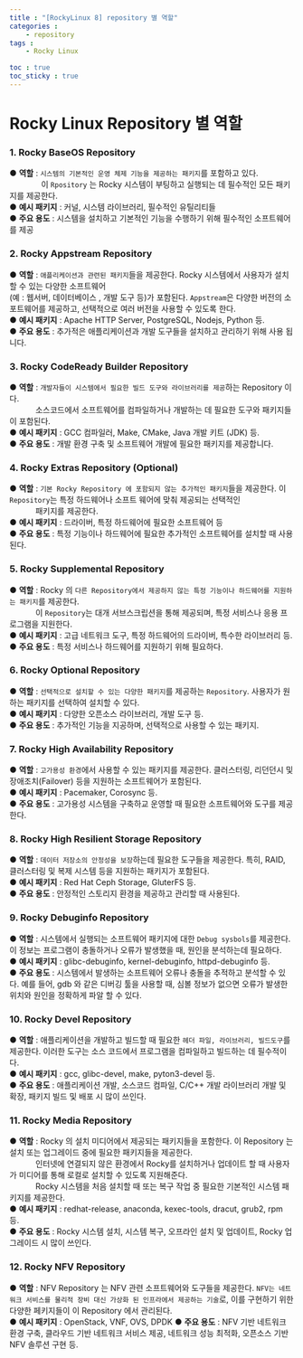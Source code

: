 ```yaml
---
title : "[RockyLinux 8] repository 별 역할"
categories :
    - repository
tags :
    - Rocky Linux

toc : true
toc_sticky : true
---
```


# Rocky Linux Repository 별 역할

### 1. Rocky BaseOS Repository
● **역할** : `시스템의 기본적인 운영 체제 기능을 제공하는 패키지`를 포함하고 있다.<br>
　　　　이 `Rpository` 는 Rocky 시스템이 부팅하고 실행되는 데 필수적인 모든 패키지를 제공한다.<br>
● **예시 패키지** : 커널, 시스템 라이브러리, 필수적인 유틸리티들 <br>
● **주요 용도** : 시스템을 설치하고 기본적인 기능을 수행하기 위해 필수적인 소프트웨어를 제공

### 2. Rocky Appstream Repository
● **역할** : `애플리케이션과 관련된 패키지`들을 제공한다. Rocky 시스템에서 사용자가 설치할 수 있는 다양한 소프트웨어<br>(예 : 웹서버, 데이터베이스 , 개발 도구 등)가 포함된다. `Appstream`은 다양한 버전의 소포트웨어를 제공하고, 선택적으로 여러 버전을 사용할 수 있도록 한다. <br>
● **예시 패키지** : Apache HTTP Server, PostgreSQL, Nodejs, Python 등.<br>
● **주요 용도** : 추가적은 애플리케이션과 개발 도구들을 설치하고 관리하기 위해 사용 됩니다.

### 3. Rocky CodeReady Builder Repository
● **역할** : `개발자들이 시스템에서 필요한 빌드 도구와 라이브러리를 제공`하는 Repository 이다.<br>
　　　  소스코드에서 소프트웨어를 컴파일하거나 개발하는 데 필요한 도구와 패키지들이 포함된다.<br>
● **예시 패키지** : GCC 컴파일러, Make, CMake, Java 개발 키트 (JDK) 등. <br>
● **주요 용도** : 개발 환경 구축 및 소프트웨어 개발에 필요한 패키지를 제공합니다.

### 4. Rocky Extras Repository (Optional)
● **역할** : `기본 Rocky Repository 에 포함되지 않는 추가적인 패키지`들을 제공한다. 이 `Repository`는 특정 하드웨어나 소프트 웨어에 맞춰 제공되는 선택적인 <br>
　　　  패키지를 제공한다. <br>
● **예시 패키지** : 드라이버, 특정 하드웨어에 필요한 소프트웨어 등 <br>
● **주요 용도** : 특정 기능이나 하드웨어에 필요한 추가적인 소프트웨어를 설치할 때 사용된다.

### 5. Rocky Supplemental Repository
● **역할** : Rocky 의 `다른 Repository에서 제공하지 않는 특정 기능이나 하드웨어를 지원하는 패키지`를 제공한다.<br>
　　　  이 `Repository`는 대개 서브스크립션을 통해 제공되며, 특정 서비스나 응용 프로그램을 지원한다.<br>
● **예시 패키지** : 고급 네트워크 도구, 특정 하드웨어의 드라이버, 특수한 라이브러리 등.<br>
● **주요 용도** : 특정 서비스나 하드웨어를 지원하기 위해 필요하다.

### 6. Rocky Optional Repository
● **역할** : `선택적으로 설치할 수 있는 다양한 패키지`를 제공하는 `Repository`. 사용자가 원하는 패키지를 선택하여 설치할 수 있다.<br>
● **예시 패키지** : 다양한 오픈소스 라이브러리, 개발 도구 등.<br>
● **주요 용도** : 추가적인 기능을 지공하며, 선택적으로 사용할 수 있는 패키지.

### 7. Rocky High Availability Repository
● **역할** : `고가용성 환경`에서 사용할 수 있는 패키지를 제공한다. 클러스터링, 리던던시 및 장애조치(Failover) 등을 지원하는 소프트웨어가 포함된다. <br>
● **예시 패키지** : Pacemaker, Corosync 등.<br>
● **주요 용도** : 고가용성 시스템을 구축하교 운영할 때 필요한 소프트웨어와 도구를 제공한다.

### 8. Rocky High Resilient Storage Repository
● **역할** : `데이터 저장소의 안정성을 보장`하는데 필요한 도구들을 제공한다. 특히, RAID, 클러스터링 및 복제 시스템 등을 지원하는 패키지가 포함된다. <br>
● **예시 패키지** : Red Hat Ceph Storage, GluterFS 등.<br>
● **주요 용도** : 안정적인 스토리지 환경을 제공하고 관리할 때 사용된다.

### 9. Rocky Debuginfo Repository
● **역할** : 시스템에서 실행되는 소프트웨어 패키지에 대한 `Debug sysbols`를 제공한다. 이 정보는 프로그램이 충돌하거나 오류가 발생했을 때, 원인을 분석하는데 필요하다.<br>
● **예시 패키지** : glibc-debuginfo, kernel-debuginfo, httpd-debuginfo 등.<br>
● **주요 용도** : 시스템에서 발생하는 소프트웨어 오류나 충돌을 추적하고 분석할 수 있다. 예를 들어, gdb 와 같은 디버깅 툴을 사용할 때, 심볼 정보가 없으면 오류가 발생한 위치와 원인을 정확하게 파알 할 수 있다.

### 10. Rocky Devel Repository
● **역할** : 애플리케이션을 개발하고 빌드할 때 필요한 `헤더 파일, 라이브러리, 빌드도구`를 제공한다. 이러한 도구는 소스 코드에서 프로그램을 컴파일하고 빌드하는 데 필수적이다.<br>
● **예시 패키지** : gcc, glibc-devel, make, pyton3-devel 등.<br>
● **주요 용도** : 애플리케이션 개발, 소스코드 컴파일, C/C++ 개발 라이브러리 개발 및 확장, 패키지 빌드 및 배포 시 많이 쓰인다.

### 11. Rocky Media Repository
● **역할** : Rocky 의 설치 미디어에서 제공되는 패키지들을 포함한다. 이 Repository 는 설치 또는 업그레이드 중에 필요한 패키지들을 제공한다.<br>
　　　  인터넷에 연결되지 않은 환경에서 Rocky를 설치하거나 업데이트 할 때 사용자가 미디어를 통해 로컬로 설치할 수 있도록 지원해준다.<br>
　　　  Rocky 시스템을 처음 설치할 때 또는 복구 작업 중 필요한 기본적인 시스템 패키지를 제공한다.<br>
● **예시 패키지** : redhat-release, anaconda, kexec-tools, dracut, grub2, rpm 등.<br>
● **주요 용도** : Rocky 시스템 설치, 시스템 복구, 오프라인 설치 및 업데이트, Rocky 업그레이드 시 많이 쓰인다.

### 12. Rocky NFV Repository
● **역할** : NFV Repository 는 NFV 관련 소프트웨어와 도구들을 제공한다. `NFV는 네트워크 서비스를 물리적 장비 대신 가상화 된 인프라에서 제공하는 기술`로, 이를 구현하기 위한 다양한 페키지들이 이 Repository 에서 관리된다.<br>
● **예시 패키지** : OpenStack, VNF, OVS, DPDK
● **주요 용도** : NFV 기반 네트워크 환경 구축, 클라우드 기반 네트워크 서비스 제공, 네트워크 성능 최적화, 오픈소스 기반 NFV 솔루션 구현 등.